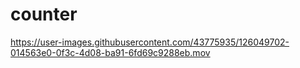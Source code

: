 # counter

https://user-images.githubusercontent.com/43775935/126049702-014563e0-0f3c-4d08-ba91-6fd69c9288eb.mov
